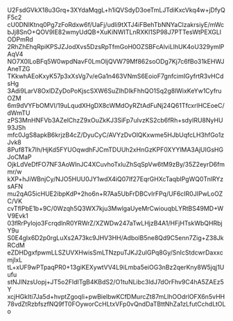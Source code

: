 U2FsdGVkX18u3Grq+3XYdaMqgL+h1iQVSdyD3oeTmLJTdiKxcVkq4w+jDfyQF5c2
cU0DNIKtnq0Pg7zFoRdxw6f/UaFj/udIi9tXTJ4iFBehTbNNYaClzakrsiyE/mWc
bJj8SnO+QOV9IE82wmyUdQB+XuKiNWITLnRXKl1SP98J7PTTesWtPEXGLlODPmRd
2RhZhEhqRpiKPSJZJodXvs5DzsRpTfmGoH0OZSBFcAlviLlhUK4oU329ymlPAqV4
NO7X0lLoBFq5W0wpdNavF0LmOljQVW79Mf862soODg7Kj7c6fBo31kEHWJAneTZG
TKkwhAEoKxyK57p3xXsVg7v/eGa1n463VNmS6EoioF7gnfcimIGyfrtR3vHCdsHg
3Adi9LarV8OxlDZyDoPoKjscSXW6SuZIhDIkFhhQO1Sq2g8lWixKeYw1CyfruOZM
6m9dVYFbOMVI/19uLqudXHgDX8cWMdOyRZtAdFuNj24Q61TfcxrlHCEoeC/dWmTU
zPS3MnHNFVb3AZelChzZ9xOuZkKJ3SiFp7uIvzKS2cb6fRh+sdyIRU8NyHU93JSh
mfc0JgS8apkB6krjzB4cZ/DyuCyC/AVYzDvOlQKxwme5HJbUqfcLH3hfGo1zJvk8
8Puf8Tk7Ih/HjKd5FYUOqwdhFJCmTDUUh2xHnGzKPF0XYYlMA3AjUIGsHGJoCMaP
OjkLdVeDfFO7NF3AoWlnJC4XCuvhoTxluZhSqSpVw6tM9zBy/35Z2eyrD6fmmr/w
kXP+hJiWBnjCy/NJO5HUU0JY1wdX4iQ07If27EqrGHXcTaqbIPgWQ0TnlRYzsAFN
mu2qAG5icHUE2ibpKdP+2ho6n+R7Aa5UbFrDBCvIrFPq/UF6cIR0JIPwLoOZC/VK
cvTflPbE1b+9C/0Wzqh5Q3WX7kju3MwlgaUyeMrCwiouqbLYRtBS49MD+WV9Evk1
03fRrPylojo3FcrqdlnR0YRWrZ/XZWDw247aTwLHjzB4A1/HFjHTskWbQHRbjY9u
S0E4glx6D2p0rgLuXs2A73kc9JHV3HH/AdbolB5ne8Qd9C5enn7Zig+Z38JkRCdM
eZDHDgxfpwmLLSZUVXHwisSmLTNzpuTJKJ2uIGPq8Gy/SnIcStdcwrDaxxcmjlxL
tL+xUF9wPTpaqPR0+13giKEXywtVV4L9iLmba5eiOG3nBz2qerKny8W5jqj1Uufu
stNJlNzsUopj+JT5o2FldITgB4KBdS2/O1tuNLibc3ldJ7dOrFhv9C4hA5ZAEz5Y
xcjHGkIti7Ja5d+hvptZgoqIi+pwBielbwKCfDMurcZt87mLlhOOdrlOFX6n5vHH
78vdZtRzbfszfNQ9fT0FOyworCcHLtxVFp0vQndDaTBttNhZa1zLfutCchdLtOLo
